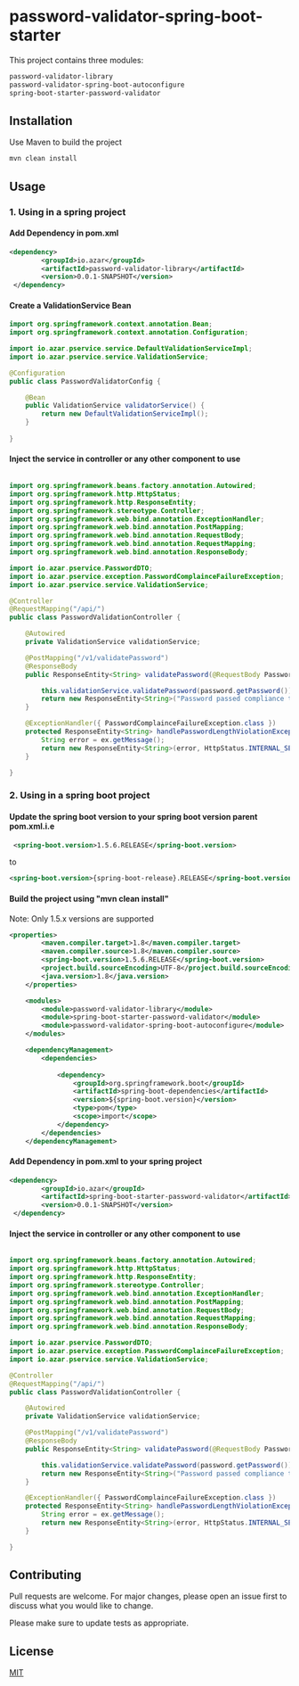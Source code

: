 # password-validator-spring-boot-starter

This project contains three modules:

```bash
password-validator-library
password-validator-spring-boot-autoconfigure
spring-boot-starter-password-validator
```

## Installation

Use Maven to build the project

```bash
mvn clean install
```

## Usage 
### 1. Using in a spring project

#### Add Dependency in pom.xml

````xml
<dependency>
		<groupId>io.azar</groupId>
		<artifactId>password-validator-library</artifactId>
		<version>0.0.1-SNAPSHOT</version>
 </dependency>

````

#### Create a ValidationService Bean
```java
import org.springframework.context.annotation.Bean;
import org.springframework.context.annotation.Configuration;

import io.azar.pservice.service.DefaultValidationServiceImpl;
import io.azar.pservice.service.ValidationService;

@Configuration
public class PasswordValidatorConfig {

	@Bean
	public ValidationService validatorService() {
		return new DefaultValidationServiceImpl();
	}
	
}
```
#### Inject the service in controller or any other component to use
```java

import org.springframework.beans.factory.annotation.Autowired;
import org.springframework.http.HttpStatus;
import org.springframework.http.ResponseEntity;
import org.springframework.stereotype.Controller;
import org.springframework.web.bind.annotation.ExceptionHandler;
import org.springframework.web.bind.annotation.PostMapping;
import org.springframework.web.bind.annotation.RequestBody;
import org.springframework.web.bind.annotation.RequestMapping;
import org.springframework.web.bind.annotation.ResponseBody;

import io.azar.pservice.PasswordDTO;
import io.azar.pservice.exception.PasswordComplainceFailureException;
import io.azar.pservice.service.ValidationService;

@Controller
@RequestMapping("/api/")
public class PasswordValidationController {

	@Autowired
	private ValidationService validationService;

	@PostMapping("/v1/validatePassword")
	@ResponseBody
	public ResponseEntity<String> validatePassword(@RequestBody PasswordDTO password) {

		this.validationService.validatePassword(password.getPassword());
		return new ResponseEntity<String>("Password passed compliance test successfully.", HttpStatus.OK);
	}

	@ExceptionHandler({ PasswordComplainceFailureException.class })
	protected ResponseEntity<String> handlePasswordLengthViolationException(PasswordComplainceFailureException ex) {
		String error = ex.getMessage();
		return new ResponseEntity<String>(error, HttpStatus.INTERNAL_SERVER_ERROR);
	}

}

```
### 2. Using in a spring boot project

#### Update the spring boot version to your spring boot version parent pom.xml.i.e 
````xml
 <spring-boot.version>1.5.6.RELEASE</spring-boot.version>
````
to
````xml
<spring-boot.version>{spring-boot-release}.RELEASE</spring-boot.version>
````
#### Build the project using "mvn clean install"

Note: Only 1.5.x versions are supported

````xml
<properties>
		<maven.compiler.target>1.8</maven.compiler.target>
		<maven.compiler.source>1.8</maven.compiler.source>
		<spring-boot.version>1.5.6.RELEASE</spring-boot.version>
		<project.build.sourceEncoding>UTF-8</project.build.sourceEncoding>
		<java.version>1.8</java.version>
	</properties>

	<modules>
		<module>password-validator-library</module>
		<module>spring-boot-starter-password-validator</module>
		<module>password-validator-spring-boot-autoconfigure</module>
	</modules>

	<dependencyManagement>
		<dependencies>
		
			<dependency>
				<groupId>org.springframework.boot</groupId>
				<artifactId>spring-boot-dependencies</artifactId>
				<version>${spring-boot.version}</version>
				<type>pom</type>
				<scope>import</scope>
			</dependency>
		</dependencies>
	</dependencyManagement>

````

#### Add Dependency in pom.xml to your spring project

````xml
<dependency>
		<groupId>io.azar</groupId>
		<artifactId>spring-boot-starter-password-validator</artifactId>
		<version>0.0.1-SNAPSHOT</version>
 </dependency>

````
#### Inject the service in controller or any other component to use
```java

import org.springframework.beans.factory.annotation.Autowired;
import org.springframework.http.HttpStatus;
import org.springframework.http.ResponseEntity;
import org.springframework.stereotype.Controller;
import org.springframework.web.bind.annotation.ExceptionHandler;
import org.springframework.web.bind.annotation.PostMapping;
import org.springframework.web.bind.annotation.RequestBody;
import org.springframework.web.bind.annotation.RequestMapping;
import org.springframework.web.bind.annotation.ResponseBody;

import io.azar.pservice.PasswordDTO;
import io.azar.pservice.exception.PasswordComplainceFailureException;
import io.azar.pservice.service.ValidationService;

@Controller
@RequestMapping("/api/")
public class PasswordValidationController {

	@Autowired
	private ValidationService validationService;

	@PostMapping("/v1/validatePassword")
	@ResponseBody
	public ResponseEntity<String> validatePassword(@RequestBody PasswordDTO password) {

		this.validationService.validatePassword(password.getPassword());
		return new ResponseEntity<String>("Password passed compliance test successfully.", HttpStatus.OK);
	}

	@ExceptionHandler({ PasswordComplainceFailureException.class })
	protected ResponseEntity<String> handlePasswordLengthViolationException(PasswordComplainceFailureException ex) {
		String error = ex.getMessage();
		return new ResponseEntity<String>(error, HttpStatus.INTERNAL_SERVER_ERROR);
	}

}

```

## Contributing
Pull requests are welcome. For major changes, please open an issue first to discuss what you would like to change.

Please make sure to update tests as appropriate.

## License
[MIT](https://choosealicense.com/licenses/mit/)